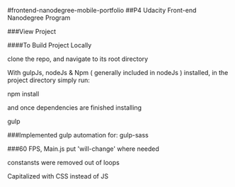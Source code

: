 #frontend-nanodegree-mobile-portfolio
##P4 Udacity Front-end Nanodegree Program

###View Project

####To Build Project Locally

clone the repo, and navigate to its root directory

With gulpJs, nodeJs & Npm ( generally included in nodeJs ) installed, in the project directory simply run:

npm install

and once dependencies are finished installing

gulp 


###Implemented gulp automation for:
gulp-sass

###60 FPS, Main.js
put 'will-change' where needed

constansts were removed out of loops

Capitalized with CSS instead of JS
